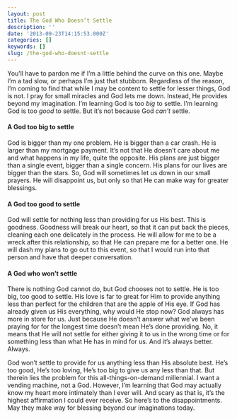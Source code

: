 ```yaml
---
layout: post
title: The God Who Doesn’t Settle
description: ''
date: '2013-09-23T14:15:53.000Z'
categories: []
keywords: []
slug: /the-god-who-doesnt-settle
---
```


You’ll have to pardon me if I’m a little behind the curve on this one. Maybe I’m a tad slow, or perhaps I’m just that stubborn. Regardless of the reason, I’m coming to find that while I may be content to settle for lesser things, God is not. I pray for small miracles and God lets me down. Instead, He provides beyond my imagination. I’m learning God is too _big_ to settle. I’m learning God is too _good_ to settle. But it’s not because God _can’t_ settle.

#### A God too big to settle

God is bigger than my one problem. He is bigger than a car crash. He is larger than my mortgage payment. It’s not that He doesn’t care about me and what happens in my life, quite the opposite. His plans are just bigger than a single event, bigger than a single concern. His plans for our lives are bigger than the stars. So, God will sometimes let us down in our small prayers. He will disappoint us, but only so that He can make way for greater blessings.

#### A God too good to settle

God will settle for nothing less than providing for us His best. This is goodness. Goodness will break our heart, so that it can put back the pieces, cleaning each one delicately in the process. He will allow for me to be a wreck after this relationship, so that He can prepare me for a better one. He will dash my plans to go out to this event, so that I would run into that person and have that deeper conversation.

#### A God who won’t settle

There is nothing God cannot do, but God chooses not to settle. He is too big, too good to settle. His love is far to great for Him to provide anything less than perfect for the children that are the apple of His eye. If God has already given us His everything, why would He stop now? God always has more in store for us. Just because He doesn’t answer what we’ve been praying for for the longest time doesn’t mean He’s done providing. No, it means that He will not settle for either giving it to us in the wrong time or for something less than what He has in mind for us. And it’s always better. Always.

God won’t settle to provide for us anything less than His absolute best. He’s too good, He’s too loving, He’s too big to give us any less than that. But therein lies the problem for this all-things-on-demand millennial. I want a vending machine, not a God. However, I’m learning that God may actually know my heart more intimately than I ever will. And scary as that is, it’s the highest affirmation I could ever receive. So here’s to the disappointments. May they make way for blessing beyond our imaginations today.